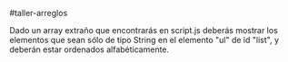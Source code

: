 #taller-arreglos

Dado un array extraño que encontrarás en script.js deberás mostrar los elementos que sean sólo de tipo String en el elemento "ul" de id "list", y deberán estar ordenados alfabéticamente.

